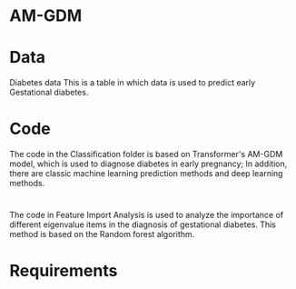# AM-GDM

# Data
Diabetes data This is a table in which data is used to predict early Gestational diabetes.

# Code
The code in the Classification folder is based on Transformer's AM-GDM model, which is used to diagnose diabetes in early pregnancy; In addition, there are classic machine learning prediction methods and deep learning methods.
# 
The code in Feature Import Analysis is used to analyze the importance of different eigenvalue items in the diagnosis of gestational diabetes. This method is based on the Random forest algorithm.

# Requirements

